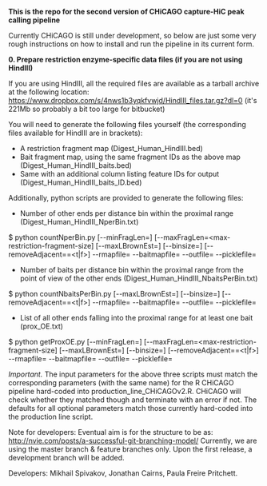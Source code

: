 **This is the repo for the second version of CHiCAGO capture-HiC peak calling pipeline** 

Currently CHiCAGO is still under development, so below are just some very rough instructions on how to install and run the pipeline in its current form.

**0. Prepare restriction enzyme-specific data files (if you are not using HindIII)**

If you are using HindIII, all the required files are available as a tarball archive at the following location:
https://www.dropbox.com/s/4nws1b3yqkfvwjd/HindIII_files.tar.gz?dl=0 (it's 221Mb so probably a bit too large for bitbucket)

You will need to generate the following files yourself (the corresponding files available for HindIII are in brackets):

- A restriction fragment map (Digest_Human_HindIII.bed)
- Bait fragment map, using the same fragment IDs as the above map (Digest_Human_HindIII_baits.bed)
- Same with an additional column listing feature IDs for output (Digest_Human_HindIII_baits_ID.bed)

Additionally, python scripts are provided to generate the following files:

- Number of other ends per distance bin within the proximal range (Digest_Human_HindIII_NperBin.txt)

$ python countNperBin.py [--minFragLen=<min-restriction-fragment-size>] [--maxFragLen=<max-restriction-fragment-size] [--maxLBrownEst=<max-distance-for-estimating-brownian-noise>] 
                         [--binsize=<bin-size-in-bps-for-Brownian-noise-parameter-estimation>] [--removeAdjacent==<t|f>] 
						 --rmapfile=<restriction-fragment-map-filename> --baitmapfile=<bait-fragment-map-filename> --outfile=<output-filename> --picklefile=<output-python-pickle-file-name>

- Number of baits per distance bin within the proximal range from the point of view of the other ends (Digest_Human_HindIII_NbaitsPerBin.txt)

$ python countNbaitsPerBin.py [--maxLBrownEst=<max-distance-for-estimating-brownian-noise>] [--binsize=<bin-size-in-bps-for-Brownian-noise-parameter-estimation>] [--removeAdjacent==<t|f>] 
						 --rmapfile=<restriction-fragment-map-filename> --baitmapfile=<bait-fragment-map-filename> --outfile=<output-filename> --picklefile=<output-python-pickle-file-name>

- List of all other ends falling into the proximal range for at least one bait (prox_OE.txt)

$ python getProxOE.py [--minFragLen=<min-restriction-fragment-size>] [--maxFragLen=<max-restriction-fragment-size] [--maxLBrownEst=<max-distance-for-estimating-brownian-noise>] 
                      [--binsize=<bin-size-in-bps-for-Brownian-noise-parameter-estimation>] [--removeAdjacent==<t|f>] 
					  --rmapfile=<restriction-fragment-map-filename> --baitmapfile=<bait-fragment-map-filename> --outfile=<output-filename> --picklefile=<output-python-pickle-file-name>


*Important.* The input parameters for the above three scripts must match the corresponding parameters (with the same name) for the R CHiCAGO pipeline hard-coded into production_line_CHiCAGOv2.R. 
CHiCAGO will check whether they matched though and terminate with an error if not. The defaults for all optional parameters match those currently hard-coded into the production line script.





Note for developers: Eventual aim is for the structure to be as: http://nvie.com/posts/a-successful-git-branching-model/
Currently, we are using the master branch & feature branches only. Upon the first release, a development branch will be added.

Developers: Mikhail Spivakov, Jonathan Cairns, Paula Freire Pritchett.


